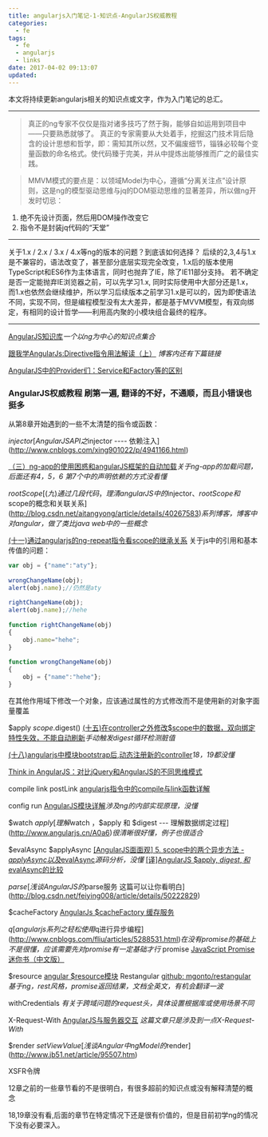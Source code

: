 ```yaml
---
title: angularjs入门笔记-1-知识点-AngularJS权威教程
categories:
  - fe
tags:
  - fe
  - angularjs
  - links
date: 2017-04-02 09:13:07
updated: 
---
```


本文将持续更新angularjs相关的知识点或文字，作为入门笔记的总汇。

---
> 真正的ng专家不仅仅是指对诸多技巧了然于胸，能够自如运用到项目中——只要熟悉就够了。
真正的专家需要从大处着手，挖掘这门技术背后隐含的设计思想和哲学，即：需知其所以然，又不偏废细节，锱铢必较每个变量函数的命名格式。使代码臻于完美，并从中提炼出能够推而广之的最佳实践。

> MMVM模式的要点是：以领域Model为中心，遵循“分离关注点”设计原则，这是ng的模型驱动思维与jq的DOM驱动思维的显著差异，所以做ng开发时切忌：
1. 绝不先设计页面，然后用DOM操作改变它
2. 指令不是封装jq代码的“天堂”
---
关于1.x / 2.x / 3.x / 4.x等ng的版本的问题？到底该如何选择？
后续的2,3,4与1.x是不兼容的，语法改变了，甚至部分底层实现完全改变，1.x后的版本使用TypeScript和ES6作为主体语言，同时也抛弃了IE，除了IE11部分支持。
若不确定是否一定能抛弃IE浏览器之前，可以先学习1.x, 同时实际使用中大部分还是1.x， 而1.x也依然会继续维护，所以学习后续版本之前学习1.x是可以的，因为即使语法不同，实现不同，但是编程模型没有太大差异，都是基于MVVM模型，有双向绑定，有相同的设计哲学——利用高内聚的小模块组合最终的程序。

---

[AngularJS知识库](http://lib.csdn.net/base/23?source=blogtop)*一个以ng为中心的知识点集合*

[跟我学AngularJs:Directive指令用法解读（上）](http://blog.csdn.net/evankaka/article/details/51232895) *博客内还有下篇链接*

[AngularJS中的Provider们：Service和Factory等的区别](https://segmentfault.com/a/1190000003096933)

### AngularJS权威教程 刷第一遍, 翻译的不好，不通顺，而且小错误也挺多

从第8章开始遇到的一些不太清楚的指令或函数：

$injector [AngularJS API之$injector ---- 依赖注入](http://www.cnblogs.com/xing901022/p/4941166.html)


[（三）ng-app的使用困惑和angularJS框架的自动加载](http://blog.csdn.net/aitangyong/article/details/39694579)*关于ng-app的加载问题，后面还有4，5，6*
*第7个中的声明依赖的方式没看懂*

$rootScope [(九)通过几段代码，理清angularJS中的$injector、$rootScope和$scope的概念和关联关系](http://blog.csdn.net/aitangyong/article/details/40267583)*系列博客，博客中对angular，做了类比java web中的一些概念*

[(十一)通过angularjs的ng-repeat指令看scope的继承关系](http://blog.csdn.net/aitangyong/article/details/44086137)
关于js中的引用和基本传值的问题：
```js
var obj = {"name":"aty"};  
              
wrongChangeName(obj);  
alert(obj.name);//仍然是aty
              
rightChangeName(obj);  
alert(obj.name);//hehe
              
function rightChangeName(obj)  
{  
    obj.name="hehe";  
}  
  
function wrongChangeName(obj)  
{  
    obj = {"name":"hehe"};  
}  
```
在其他作用域下修改一个对象，应该通过属性的方式修改而不是使用新的对象字面量覆盖

$apply
$scope.$digest() [(十五)在controller之外修改$scope中的数据，双向绑定特性失效，不能自动刷新](http://blog.csdn.net/aitangyong/article/details/45092271)*手动触发digest循环检测脏值*

[ (十八)angularjs中模块bootstrap后,动态注册新的controller](http://blog.csdn.net/aitangyong/article/details/48135961)*18，19都没懂*

[Think in AngularJS：对比jQuery和AngularJS的不同思维模式](http://damoqiongqiu.iteye.com/blog/1926475)

compile
link
postLink
[angularjs指令中的compile与link函数详解](http://www.jb51.net/article/58229.htm)

config
run [ AngularJS模块详解](http://blog.csdn.net/woxueliuyun/article/details/50962645)*涉及ng的内部实现原理，没懂*

$watch
$apply [理解$watch ，$apply 和 $digest --- 理解数据绑定过程](http://www.angularjs.cn/A0a6)*很清晰很好懂，例子也很适合*

$evalAsync
$applyAsync [[AngularJS面面观] 5. scope中的两个异步方法 - $applyAsync以及$evalAsync](http://blog.csdn.net/dm_vincent/article/details/51607018)*源码分析，没懂*
            [[译]AngularJS $apply, $digest, 和$evalAsync的比较](http://www.cnblogs.com/wancy86/p/ng-digset.html)

$parse [ 浅谈AngularJS的$parse服务 这篇可以让你看明白](http://blog.csdn.net/feiying008/article/details/50222829)


$cacheFactory [AngularJs $cacheFactory 缓存服务](http://www.cnblogs.com/ys-ys/p/4967404.html?utm_source=tuicool&utm_medium=referral)

$q [angularjs系列之轻松使用$q进行异步编程](http://www.cnblogs.com/fliu/articles/5288531.html)*在没有promise的基础上不是很懂，应该需要先对promise有一定基础才行*
  promise [JavaScript Promise迷你书（中文版）](http://liubin.org/promises-book/)

$resource [angular $resource模块](http://blog.csdn.net/yangnianbing110/article/details/43163155)
  Restangular [github: mgonto/restangular](https://github.com/mgonto/restangular) *基于ng，rest风格，promise返回结果，文档全英文，有机会翻译一波*

withCredentials *有关于跨域问题的request头，具体设置根据库或使用场景不同*

X-Request-With [AngularJS与服务器交互](http://bijian1013.iteye.com/blog/2111328) *这篇文章只是涉及到一点X-Request-With*

$render
$setViewValue [浅谈Angular中ngModel的$render](http://www.jb51.net/article/95507.htm)

XSFR令牌

12章之前的一些章节看的不是很明白，有很多超前的知识点或没有解释清楚的概念

18,19章没有看,后面的章节在特定情况下还是很有价值的，但是目前初学ng的情况下没有必要深入。

